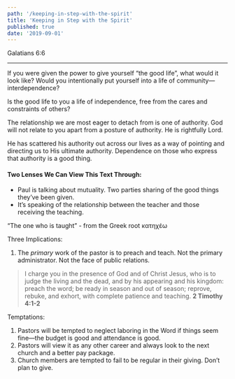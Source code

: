 ```yaml
---
path: '/keeping-in-step-with-the-spirit'
title: 'Keeping in Step with the Spirit'
published: true
date: '2019-09-01'
---
```


Galatians 6:6

---

If you were given the power to give yourself “the good life”, what would it look like?
Would you intentionally put yourself into a life of community—interdependence?

Is the good life to you a life of independence, free from the cares and constraints of others?

The relationship we are most eager to detach from is one of authority.
God will not relate to you apart from a posture of authority. He is rightfully Lord.

He has scattered his authority out across our lives as a way of pointing and directing us to His ultimate authority. Dependence on those who express that authority is a good thing.

#### Two Lenses We Can View This Text Through:

- Paul is talking about mutuality. Two parties sharing of the good things they’ve been given.
- It’s speaking of the relationship between the teacher and those receiving the teaching.

“The one who is taught” - from the Greek root κατηχέω

Three Implications:

1. The _primary_ work of the pastor is to preach and teach. Not the primary administrator. Not the face of public relations.

> I charge you in the presence of God and of Christ Jesus, who is to judge the living and the dead, and by his appearing and his kingdom: preach the word; be ready in season and out of season; reprove, rebuke, and exhort, with complete patience and teaching.
> **2 Timothy 4:1-2**

Temptations:

1. Pastors will be tempted to neglect laboring in the Word if things seem fine—the budget is good and attendance is good.
2. Pastors will view it as any other career and always look to the next church and a better pay package.
3. Church members are tempted to fail to be regular in their giving. Don’t plan to give.
